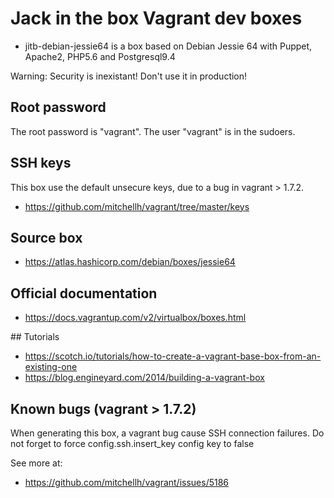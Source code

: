 # Jack in the box Vagrant dev boxes

- jitb-debian-jessie64 is a box based on Debian Jessie 64 with Puppet, Apache2, PHP5.6 and Postgresql9.4

Warning: Security is inexistant! Don't use it in production!

## Root password

The root password is "vagrant".
The user "vagrant" is in the sudoers.

## SSH keys
This box use the default unsecure keys, due to a bug in vagrant > 1.7.2.
- https://github.com/mitchellh/vagrant/tree/master/keys

## Source box
- https://atlas.hashicorp.com/debian/boxes/jessie64

## Official documentation
- https://docs.vagrantup.com/v2/virtualbox/boxes.html

## Tutorials
- https://scotch.io/tutorials/how-to-create-a-vagrant-base-box-from-an-existing-one
- https://blog.engineyard.com/2014/building-a-vagrant-box

## Known bugs (vagrant > 1.7.2)
When generating this box, a vagrant bug cause SSH connection failures. Do not forget to force config.ssh.insert_key config key to false

See more at: 
- https://github.com/mitchellh/vagrant/issues/5186
